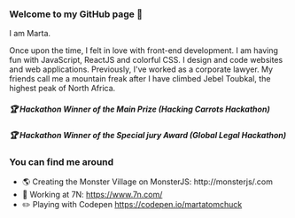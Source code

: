 ### Welcome to my GitHub page :princess:

I am Marta. 

Once upon the time, I felt in love with front-end development. I am having fun with JavaScript, ReactJS and colorful CSS. I design and code websites and web applications. Previously, I've worked as a corporate lawyer. My friends call me a mountain freak after I have climbed Jebel Toubkal, the highest peak of North Africa. 


##### :trophy: Hackathon Winner of the Main Prize (Hacking Carrots Hackathon)
##### :trophy: Hackathon Winner of the Special jury Award (Global Legal Hackathon)

### You can find me around  
* 🌎 Creating the Monster Village on MonsterJS: http://monsterjs/.com
* :briefcase: Working at 7N: https://www.7n.com/
* :pencil2: Playing with Codepen https://codepen.io/martatomchuck


